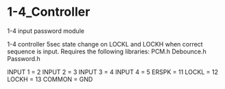 # 1-4_Controller
1-4 input password module

1-4 controller
5sec state change on LOCKL and LOCKH when correct sequence is input.
Requires the following libraries:
PCM.h
Debounce.h
Password.h

INPUT 1 = 2
INPUT 2 = 3
INPUT 3 = 4
INPUT 4 = 5
ERSPK =   11
LOCKL =   12
LOCKH =  13
COMMON = GND
